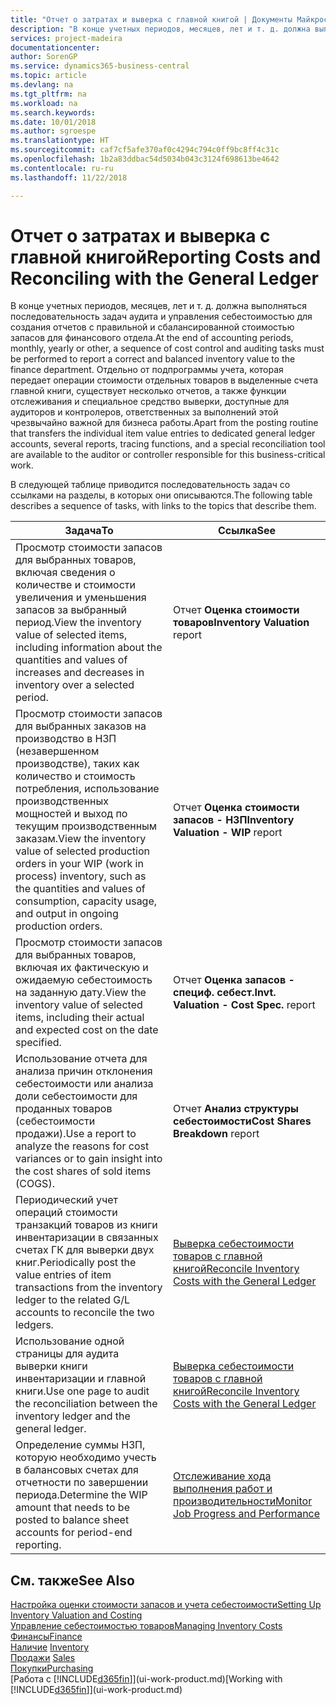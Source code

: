 ```yaml
---
title: "Отчет о затратах и выверка с главной книгой | Документы Майкрософт"
description: "В конце учетных периодов, месяцев, лет и т. д. должна выполняться последовательность задач аудита и управления себестоимостью для создания отчетов с правильной и сбалансированной стоимостью запасов для финансового отдела. Отдельно от подпрограммы учета, которая передает операции стоимости отдельных товаров в выделенные счета главной книги, существует несколько отчетов, а также функции отслеживания и специальное средство выверки, доступные для аудиторов и контролеров, ответственных за выполнений этой чрезвычайно важной для бизнеса работы."
services: project-madeira
documentationcenter: 
author: SorenGP
ms.service: dynamics365-business-central
ms.topic: article
ms.devlang: na
ms.tgt_pltfrm: na
ms.workload: na
ms.search.keywords: 
ms.date: 10/01/2018
ms.author: sgroespe
ms.translationtype: HT
ms.sourcegitcommit: caf7cf5afe370af0c4294c794c0ff9bc8ff4c31c
ms.openlocfilehash: 1b2a83ddbac54d5034b043c3124f698613be4642
ms.contentlocale: ru-ru
ms.lasthandoff: 11/22/2018

---
```

# <a name="reporting-costs-and-reconciling-with-the-general-ledger"></a><span data-ttu-id="ad89b-104">Отчет о затратах и выверка с главной книгой</span><span class="sxs-lookup"><span data-stu-id="ad89b-104">Reporting Costs and Reconciling with the General Ledger</span></span>
<span data-ttu-id="ad89b-105">В конце учетных периодов, месяцев, лет и т. д. должна выполняться последовательность задач аудита и управления себестоимостью для создания отчетов с правильной и сбалансированной стоимостью запасов для финансового отдела.</span><span class="sxs-lookup"><span data-stu-id="ad89b-105">At the end of accounting periods, monthly, yearly or other, a sequence of cost control and auditing tasks must be performed to report a correct and balanced inventory value to the finance department.</span></span> <span data-ttu-id="ad89b-106">Отдельно от подпрограммы учета, которая передает операции стоимости отдельных товаров в выделенные счета главной книги, существует несколько отчетов, а также функции отслеживания и специальное средство выверки, доступные для аудиторов и контролеров, ответственных за выполнений этой чрезвычайно важной для бизнеса работы.</span><span class="sxs-lookup"><span data-stu-id="ad89b-106">Apart from the posting routine that transfers the individual item value entries to dedicated general ledger accounts, several reports, tracing functions, and a special reconciliation tool are available to the auditor or controller responsible for this business-critical work.</span></span>  

 <span data-ttu-id="ad89b-107">В следующей таблице приводится последовательность задач со ссылками на разделы, в которых они описываются.</span><span class="sxs-lookup"><span data-stu-id="ad89b-107">The following table describes a sequence of tasks, with links to the topics that describe them.</span></span>   

|<span data-ttu-id="ad89b-108">**Задача**</span><span class="sxs-lookup"><span data-stu-id="ad89b-108">**To**</span></span>|<span data-ttu-id="ad89b-109">**Ссылка**</span><span class="sxs-lookup"><span data-stu-id="ad89b-109">**See**</span></span>|  
|------------|-------------|  
|<span data-ttu-id="ad89b-110">Просмотр стоимости запасов для выбранных товаров, включая сведения о количестве и стоимости увеличения и уменьшения запасов за выбранный период.</span><span class="sxs-lookup"><span data-stu-id="ad89b-110">View the inventory value of selected items, including information about the quantities and values of increases and decreases in inventory over a selected period.</span></span>|<span data-ttu-id="ad89b-111">Отчет **Оценка стоимости товаров**</span><span class="sxs-lookup"><span data-stu-id="ad89b-111">**Inventory Valuation** report</span></span>|  
|<span data-ttu-id="ad89b-112">Просмотр стоимости запасов для выбранных заказов на производство в НЗП (незавершенном производстве), таких как количество и стоимость потребления, использование производственных мощностей и выход по текущим производственным заказам.</span><span class="sxs-lookup"><span data-stu-id="ad89b-112">View the inventory value of selected production orders in your WIP (work in process) inventory, such as the quantities and values of consumption, capacity usage, and output in ongoing production orders.</span></span>|<span data-ttu-id="ad89b-113">Отчет **Оценка стоимости запасов - НЗП**</span><span class="sxs-lookup"><span data-stu-id="ad89b-113">**Inventory Valuation - WIP** report</span></span>|  
|<span data-ttu-id="ad89b-114">Просмотр стоимости запасов для выбранных товаров, включая их фактическую и ожидаемую себестоимость на заданную дату.</span><span class="sxs-lookup"><span data-stu-id="ad89b-114">View the inventory value of selected items, including their actual and expected cost on the date specified.</span></span>|<span data-ttu-id="ad89b-115">Отчет **Оценка запасов - специф. себест.**</span><span class="sxs-lookup"><span data-stu-id="ad89b-115">**Invt. Valuation - Cost Spec.** report</span></span>|  
|<span data-ttu-id="ad89b-116">Использование отчета для анализа причин отклонения себестоимости или анализа доли себестоимости для проданных товаров (себестоимости продажи).</span><span class="sxs-lookup"><span data-stu-id="ad89b-116">Use a report to analyze the reasons for cost variances or to gain insight into the cost shares of sold items (COGS).</span></span>|<span data-ttu-id="ad89b-117">Отчет **Анализ структуры себестоимости**</span><span class="sxs-lookup"><span data-stu-id="ad89b-117">**Cost Shares Breakdown** report</span></span>|  
|<span data-ttu-id="ad89b-118">Периодический учет операций стоимости транзакций товаров из книги инвентаризации в связанных счетах ГК для выверки двух книг.</span><span class="sxs-lookup"><span data-stu-id="ad89b-118">Periodically post the value entries of item transactions from the inventory ledger to the related G/L accounts to reconcile the two ledgers.</span></span>|[<span data-ttu-id="ad89b-119">Выверка себестоимости товаров с главной книгой</span><span class="sxs-lookup"><span data-stu-id="ad89b-119">Reconcile Inventory Costs with the General Ledger</span></span>](finance-how-to-post-inventory-costs-to-the-general-ledger.md)|  
|<span data-ttu-id="ad89b-120">Использование одной страницы для аудита выверки книги инвентаризации и главной книги.</span><span class="sxs-lookup"><span data-stu-id="ad89b-120">Use one page to audit the reconciliation between the inventory ledger and the general ledger.</span></span>|[<span data-ttu-id="ad89b-121">Выверка себестоимости товаров с главной книгой</span><span class="sxs-lookup"><span data-stu-id="ad89b-121">Reconcile Inventory Costs with the General Ledger</span></span>](finance-how-to-post-inventory-costs-to-the-general-ledger.md)|  
|<span data-ttu-id="ad89b-122">Определение суммы НЗП, которую необходимо учесть в балансовых счетах для отчетности по завершении периода.</span><span class="sxs-lookup"><span data-stu-id="ad89b-122">Determine the WIP amount that needs to be posted to balance sheet accounts for period-end reporting.</span></span>|[<span data-ttu-id="ad89b-123">Отслеживание хода выполнения работ и производительности</span><span class="sxs-lookup"><span data-stu-id="ad89b-123">Monitor Job Progress and Performance</span></span>](projects-how-monitor-progress-performance.md)|

## <a name="see-also"></a><span data-ttu-id="ad89b-124">См. также</span><span class="sxs-lookup"><span data-stu-id="ad89b-124">See Also</span></span>  
[<span data-ttu-id="ad89b-125">Настройка оценки стоимости запасов и учета себестоимости</span><span class="sxs-lookup"><span data-stu-id="ad89b-125">Setting Up Inventory Valuation and Costing</span></span>](finance-set-up-inventory-valuation-and-costing.md)  
[<span data-ttu-id="ad89b-126">Управление себестоимостью товаров</span><span class="sxs-lookup"><span data-stu-id="ad89b-126">Managing Inventory Costs</span></span>](finance-manage-inventory-costs.md)  
[<span data-ttu-id="ad89b-127">Финансы</span><span class="sxs-lookup"><span data-stu-id="ad89b-127">Finance</span></span>](finance.md)  
<span data-ttu-id="ad89b-128">[Наличие](inventory-manage-inventory.md) </span><span class="sxs-lookup"><span data-stu-id="ad89b-128">[Inventory](inventory-manage-inventory.md) </span></span>  
<span data-ttu-id="ad89b-129">[Продажи](sales-manage-sales.md) </span><span class="sxs-lookup"><span data-stu-id="ad89b-129">[Sales](sales-manage-sales.md) </span></span>  
[<span data-ttu-id="ad89b-130">Покупки</span><span class="sxs-lookup"><span data-stu-id="ad89b-130">Purchasing</span></span>](purchasing-manage-purchasing.md)  
<span data-ttu-id="ad89b-131">[Работа с [!INCLUDE[d365fin](includes/d365fin_md.md)]](ui-work-product.md)</span><span class="sxs-lookup"><span data-stu-id="ad89b-131">[Working with [!INCLUDE[d365fin](includes/d365fin_md.md)]](ui-work-product.md)</span></span>

